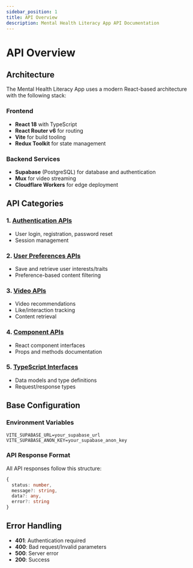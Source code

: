 ```yaml
---
sidebar_position: 1
title: API Overview
description: Mental Health Literacy App API Documentation
---
```


# API Overview

## Architecture

The Mental Health Literacy App uses a modern React-based architecture with the following stack:

### Frontend
- **React 18** with TypeScript
- **React Router v6** for routing
- **Vite** for build tooling
- **Redux Toolkit** for state management

### Backend Services
- **Supabase** (PostgreSQL) for database and authentication
- **Mux** for video streaming
- **Cloudflare Workers** for edge deployment

## API Categories

### 1. [Authentication APIs](./services-api.md#authentication)
- User login, registration, password reset
- Session management

### 2. [User Preferences APIs](./services-api.md#preferences)
- Save and retrieve user interests/traits
- Preference-based content filtering

### 3. [Video APIs](./services-api.md#videos)
- Video recommendations
- Like/interaction tracking
- Content retrieval

### 4. [Component APIs](./components-api.md)
- React component interfaces
- Props and methods documentation

### 5. [TypeScript Interfaces](./interfaces-types.md)
- Data models and type definitions
- Request/response types

## Base Configuration

### Environment Variables
```env
VITE_SUPABASE_URL=your_supabase_url
VITE_SUPABASE_ANON_KEY=your_supabase_anon_key
```

### API Response Format
All API responses follow this structure:
```typescript
{
  status: number,
  message?: string,
  data?: any,
  error?: string
}
```

## Error Handling
- **401**: Authentication required
- **400**: Bad request/Invalid parameters
- **500**: Server error
- **200**: Success